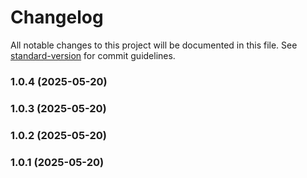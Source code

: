 # Changelog

All notable changes to this project will be documented in this file. See [standard-version](https://github.com/conventional-changelog/standard-version) for commit guidelines.

### 1.0.4 (2025-05-20)

### 1.0.3 (2025-05-20)

### 1.0.2 (2025-05-20)

### 1.0.1 (2025-05-20)
